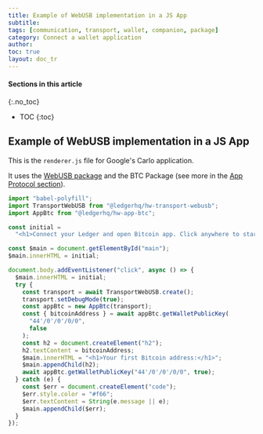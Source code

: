 ```yaml
---
title: Example of WebUSB implementation in a JS App
subtitle:
tags: [communication, transport, wallet, companion, package]
category: Connect a wallet application
author:
toc: true
layout: doc_tr
---
```


#### Sections in this article
{:.no_toc}
* TOC
{:toc}

## Example of WebUSB implementation in a JS App

This is the `renderer.js` file for Google's Carlo application.

It uses the [WebUSB package](../webusb) and the BTC Package (see more in the [App Protocol section](../nano-api-calls)).

```javascript
import "babel-polyfill";
import TransportWebUSB from "@ledgerhq/hw-transport-webusb";
import AppBtc from "@ledgerhq/hw-app-btc";

const initial =
  "<h1>Connect your Ledger and open Bitcoin app. Click anywhere to start...</h1>";

const $main = document.getElementById("main");
$main.innerHTML = initial;

document.body.addEventListener("click", async () => {
  $main.innerHTML = initial;
  try {
    const transport = await TransportWebUSB.create();
    transport.setDebugMode(true);
    const appBtc = new AppBtc(transport);
    const { bitcoinAddress } = await appBtc.getWalletPublicKey(
      "44'/0'/0'/0/0",
      false
    );
    const h2 = document.createElement("h2");
    h2.textContent = bitcoinAddress;
    $main.innerHTML = "<h1>Your first Bitcoin address:</h1>";
    $main.appendChild(h2);
    await appBtc.getWalletPublicKey("44'/0'/0'/0/0", true);
  } catch (e) {
    const $err = document.createElement("code");
    $err.style.color = "#f66";
    $err.textContent = String(e.message || e);
    $main.appendChild($err);
  }
});
```

